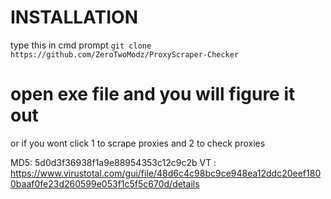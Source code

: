 # INSTALLATION

type this in cmd prompt `git clone https://github.com/ZeroTwoModz/ProxyScraper-Checker`

# open exe file and you will figure it out

or if you wont click 1 to scrape proxies and 2 to check proxies


MD5: 	5d0d3f36938f1a9e88954353c12c9c2b
VT : https://www.virustotal.com/gui/file/48d6c4c98bc9ce948ea12ddc20eef1800baaf0fe23d260599e053f1c5f5c670d/details
